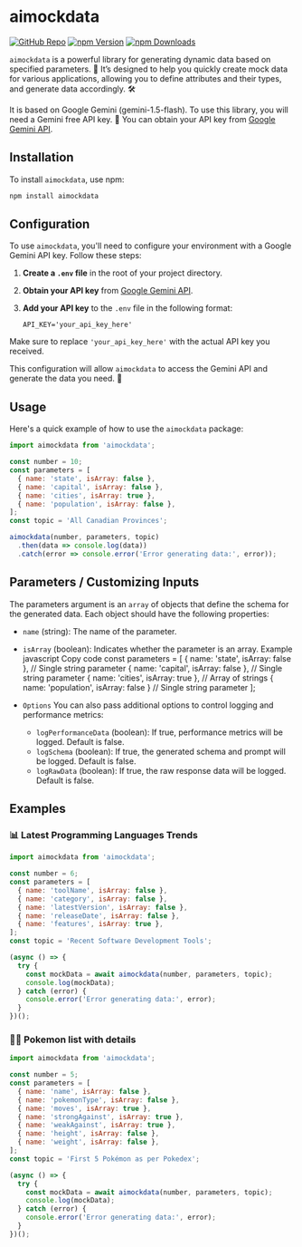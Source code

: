 # aimockdata

[![GitHub Repo](https://img.shields.io/github/repo-size/sanketpatel98/AiMockData?style=flat-square)](https://github.com/sanketpatel98/AiMockData)
[![npm Version](https://img.shields.io/npm/v/aimockdata?style=flat-square)](https://www.npmjs.com/package/aimockdata)
[![npm Downloads](https://img.shields.io/npm/dm/aimockdata?style=flat-square)](https://www.npmjs.com/package/aimockdata)

`aimockdata` is a powerful library for generating dynamic data based on specified parameters. 🚀 It’s designed to help you quickly create mock data for various applications, allowing you to define attributes and their types, and generate data accordingly. 🛠️

It is based on Google Gemini (gemini-1.5-flash). To use this library, you will need a Gemini free API key. 🔑 You can obtain your API key from [Google Gemini API](https://ai.google.dev/gemini-api/docs/api-key).

## Installation

To install `aimockdata`, use npm:

```bash
npm install aimockdata
```

## Configuration

To use `aimockdata`, you'll need to configure your environment with a Google Gemini API key. Follow these steps:

1. **Create a `.env` file** in the root of your project directory.
2. **Obtain your API key** from [Google Gemini API](https://ai.google.dev/gemini-api/docs/api-key).
3. **Add your API key** to the `.env` file in the following format:

    ```plaintext
    API_KEY='your_api_key_here'
    ```

Make sure to replace `'your_api_key_here'` with the actual API key you received.

This configuration will allow `aimockdata` to access the Gemini API and generate the data you need. 🔑


## Usage

Here's a quick example of how to use the `aimockdata` package:

```javascript
import aimockdata from 'aimockdata';

const number = 10;
const parameters = [
  { name: 'state', isArray: false },
  { name: 'capital', isArray: false },
  { name: 'cities', isArray: true },
  { name: 'population', isArray: false },
];
const topic = 'All Canadian Provinces';

aimockdata(number, parameters, topic)
  .then(data => console.log(data))
  .catch(error => console.error('Error generating data:', error));
```

## Parameters /  Customizing Inputs
The parameters argument is an `array` of objects that define the schema for the generated data. Each object should have the following properties:

- `name` (string): The name of the parameter. 

- `isArray` (boolean): Indicates whether the parameter is an array.
Example
javascript
Copy code
const parameters = [
  { name: 'state', isArray: false },    // Single string parameter
  { name: 'capital', isArray: false },  // Single string parameter
  { name: 'cities', isArray: true },    // Array of strings
  { name: 'population', isArray: false } // Single string parameter
];
- `Options`
You can also pass additional options to control logging and performance metrics:

    - `logPerformanceData` (boolean): If true, performance metrics will be logged. Default is false.
    - `logSchema` (boolean): If true, the generated schema and prompt will be logged. Default is false.
     - `logRawData` (boolean): If true, the raw response data will be logged. Default is false.

## Examples
### 📊 Latest Programming Languages Trends
```js 
import aimockdata from 'aimockdata';

const number = 6;
const parameters = [
  { name: 'toolName', isArray: false },
  { name: 'category', isArray: false },
  { name: 'latestVersion', isArray: false },
  { name: 'releaseDate', isArray: false },
  { name: 'features', isArray: true },
];
const topic = 'Recent Software Development Tools';

(async () => {
  try {
    const mockData = await aimockdata(number, parameters, topic);
    console.log(mockData);
  } catch (error) {
    console.error('Error generating data:', error);
  }
})();
```
### 🕵️‍♂️ Pokemon list with details
```js
import aimockdata from 'aimockdata';

const number = 5;
const parameters = [
  { name: 'name', isArray: false },
  { name: 'pokemonType', isArray: false },
  { name: 'moves', isArray: true },
  { name: 'strongAgainst', isArray: true },
  { name: 'weakAgainst', isArray: true },
  { name: 'height', isArray: false },
  { name: 'weight', isArray: false },
];
const topic = 'First 5 Pokémon as per Pokedex';

(async () => {
  try {
    const mockData = await aimockdata(number, parameters, topic);
    console.log(mockData);
  } catch (error) {
    console.error('Error generating data:', error);
  }
})();
```